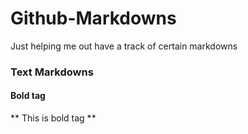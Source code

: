 # Github-Markdowns
Just helping me out have a track of certain markdowns

### Text Markdowns

#### Bold tag
** This is bold tag **
